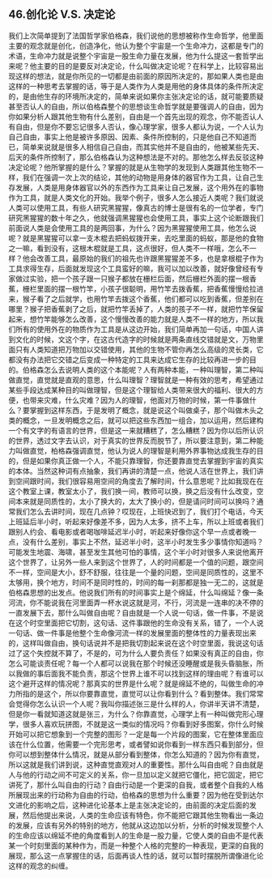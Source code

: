 ## 46.创化论 V.S. 决定论
我们上次简单提到了法国哲学家伯格森，我们说他的思想被称作生命哲学，他里面主要的观念就是创化，创造净化，他认为整个宇宙是一个生命冲力，这都是专门的术语，生命冲力就是说整个宇宙是一股生命力量在发展，他为什么提这一套哲学出来呢？他主要的目的是要反对决定论，什么叫做决定论呢？在科学上，比较容易出现这样的想法，就是你所见的一切都是由前面的原因所决定的，那如果人类也是由这样的一种思考去掌握的话，等于是人类作为人类是用他的身体具体的条件所决定的，是由他生存的环境所决定的，简单来说如果你主张决定论的话，就可能要质疑甚至否认人的自由，所以伯格森整个的思想谈生命哲学就是要强调人的自由，因为你如果分析人跟其他生物有什么差别，自由是一个首先出现的观念，你不能否认人有自由，但是你不要忘记很多人否认，像心理学家，很多人都认为说，一个人认为自己自由，事实上他是被许多原因、因素、条件所控制的，只是他自己不知道而已，简单来说就是很多人相信自己自由，而其实他并不是自由的，他被某些先天、后天的条件所控制了，那么伯格森认为这种想法是不对的。那他怎么样去反驳这种决定论呢？他所掌握的是什么？掌握的就是从生物学的发现到人类跟其他生物不一样，我们在强调一次上次的结论，其他的动物是用身体的器官作为工具，让自己生存发展，人类是用身体器官以外的东西作为工具来让自己发展，这个用外在的事物作为工具，就是人类文化的开始。我举个例子，很多人怎么接近人类呢？我们就说人类可以使用工具，有些人研究黑猩猩，像真古的博士是很有名的一位学者，专门研究黑猩猩的数十年之久，他就强调黑猩猩也会使用工具，事实上这个论断跟我们前面说人类是会使用工具的是两回事，为什么？因为黑猩猩使用工具，他怎么说呢？就是黑猩猩可以拿一支木棍去把蚂蚁拨开来，去吃里面的蚂蚁，那是他的食物之一嘛，看到没有，这根木棍就是工具，这点很好，但人类不一样哦，怎么不一样？他会改善工具，最原始的我们的祖先也许跟黑猩猩差不多，也是拿根棍子作为工具求得生存，后面就发现这个工具蛮好的嘛，我可以加以改善，就好像曾经有专家做过实验，把一个孩子跟一只猴子都放在栅栏后面，然后栅栏外面的摆一根香蕉，栅栏里面的摆一根竹竿，小孩子很聪明，用竹竿去拨香蕉，把香蕉慢慢给拉进来，猴子看了之后就学，也用竹竿去拨这个香蕉，他们都可以吃到香蕉，但差别在哪里？猴子把香蕉剥了之后，就把竹竿丢掉了，人类的孩子不一样，就把竹竿保留起来，想竹竿能够怎么改善，这个慢慢改善的能力就是人类不一样的地方，所以我们所有的使用外在的物质作为工具是从这边开始，我们简单再加一句话，中国人讲到文化的时候，文这个字，在这古代造字的时候就是两条直线交错就是文，万物里面只有人类知道把万物加以交错使用，其他的生物不管你再怎么高级的灵长类，它都没有办法把它交错之后变成一种特定的工具来达成它生存的比较再进一步的目的。伯格森怎么去说明人类的这个本能呢？人有两种本能，一种叫理智，第二种叫做直觉，直觉就是直观的意思，什么叫理智？理智就是一种有效的思考，希望通过某些手段达成某种目的叫做理智，但是这个理智给人类带来很大的福利、很大的方便，也带来灾难，什么灾难？因为人的理智，他面对万物的时候，第一件事做什么？要掌握到这样东西，于是发明了概念，就是说这个叫做桌子，那个叫做木头之类的概念，一旦发明概念之后，就可以把这些东西加一组合，加以运用，然后建构一个有文字的有语言的世界，但是这一来就糟糕了，怎么糟糕？因为你以后所认识的世界，透过文字去认识，对于真实的世界反而脱节了，所以要注意到，第二种能力叫做直觉，柏格森强调直觉，他认为说人的理智是利用外界事物达成我生存的目的，但是如果你真正做一个人，不能只靠理智，你还要靠直觉去掌握到宇宙的真实的本体。当然这种词有点抽象，我们再讲的清楚一点，他说人活在世界上，我们讲到空间跟时间，我们很容易用空间的角度去了解时间，什么意思呢？比如我现在在这个教室上课，教室太小了，我们换一间，教师可以换，换之后没有什么改变，空间本来就是同质性的，太小了换大的，太大了换小的，但是请问时间可以换吗？通常我们怎么去讲时间，现在几点钟？哎现在，上班快迟到了，我们打个电话，今天上班延后半小时，听起来好像差不多，因为人太多，挤不上车，所以上班或者我们跟别人约会、看电影或者喝咖啡延迟半小时，听起来好像你这个早一点或者晚一点，没有什么差别，事实上不然，延迟半小时，这半小时发生多少事情你知道吗？可能发生地震、海啸，甚至发生其他可怕的事情，这个半小时对很多人来说他离开这个世界了，让另外一些人来到这个世界了，人的时间都是一个值的问题，跟空间不一样，空间是大小，舒不舒服，往往是一个量的问题，空间是同质性的，这里不太够用，换个地方，时间不是同时性的，时间的每一刹那都是独一无二的，这就是伯格森思想的出发点。他说我们所有的时间事实上是个绵延，什么叫绵延？像一条河流，你不能说我在河里面弄一杯水说这就是河，不行，河流是一连串的决不停的一直发展下去，那什么叫做自由呢？自由就是一个人说一句话，做一件事，不是说在这个时空里面把它切割，这句话、这件事跟他的生命没有关系，错了，一个人说一句话、做一件事是他整个生命像河流一样的发展里面的整体性的力量表现出来的，这样叫做自由，换句话说并不是把我切割起来说在这个时空里面，我说这句话过了这个失控就不算了，不是的，可为什么人要负责任？如果没有真正的自由，你怎么可能谈责任呢？每一个人都可以说我在那个时候还没睡醒或是我头昏脑胀，所以我做的事后面我不能负责，那这个世界上谁不可以找到这样的理由呢？有谁可以这个避开这样的情况呢？那真实的世界是什么呢？就是绵延不绝的，叫做生命的冲力所指的是这个，所以你要靠直觉，直觉可以让你看到什么？看到整体。我们常常会觉得你怎么认识一个人呢？我叫你描述张三是什么样的人，你讲半天讲不清楚，但是你一看就知道这就是张三，为什么？你靠直觉，心理学上有一种叫做完形心理学，很多人喜欢玩拼图，不就是这一类似的情况吗？你看到好多图案，你什么时候开始可以把它想象到一个完整的图形？一定是每一个片段的图案，它在整体里面应该在什么位置，他需要一个完形思考，或者譬如说你看到一样东西只看到部分，但你可以想到整体什么情况，就是从部分看到整体，你怎么知道的？因为你有直觉，所以这就是我们讲到说，这种直觉直观对人的重要性。那什么叫自由呢？自由就是人与他的行动之间不可定义的关系，你一旦加以定义就把它僵化，把它固定，把它讲死了，那什么叫自由的行动？自由行动是一个更深的自我，或者整个自我的人格所展现出来的行动称为自由的行动，伯格森的思想为什么重要？因为他在受到达尔文进化的影响之后，这种进化论基本上是主张决定论的，由前面的决定后面的发展，然后他提出来说，人类的生命应该有特色，你不能把它跟其他生物看出一条边的发展，应该有另外的特别的地方，他就从这边加以分析，分析的时候发现整个人的生命应该以绵延不绝的角度看到人的生命是一股力量，它使人类的自由不是代表某一个时刻里面的某种作为，而是一种整个人格的完整的一种表现，更深的自我的展现，那么这一点掌握住的话，后面再谈人性的话，就可以暂时摆脱所谓像进化论这样的观念的纠缠。

